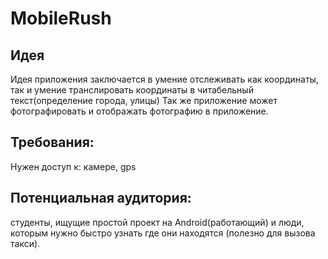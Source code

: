 # MobileRush
## Идея
Идея приложения заключается в умение отслеживать как координаты, так и умение транслировать координаты в читабельный текст(определение города, улицы)
Так же приложение может фотографировать и отображать фотографию в приложение.

## Требования:
Нужен доступ к: камере, gps

## Потенциальная аудитория:
студенты, ищущие простой проект на Android(работающий) и люди, которым нужно быстро узнать где они находятся (полезно для вызова такси).
